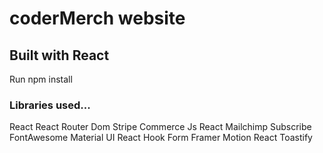 # coderMerch website

## Built with React

Run npm install

### Libraries used...

React
React Router Dom
Stripe
Commerce Js
React Mailchimp Subscribe
FontAwesome
Material UI
React Hook Form
Framer Motion
React Toastify
